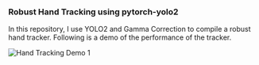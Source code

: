 ### Robust Hand Tracking using pytorch-yolo2
In this repository, I use YOLO2 and Gamma Correction to compile a robust
hand tracker. Following is a demo of the performance of the tracker.

![Hand Tracking Demo 1](demo_handtrack_1.gif)



